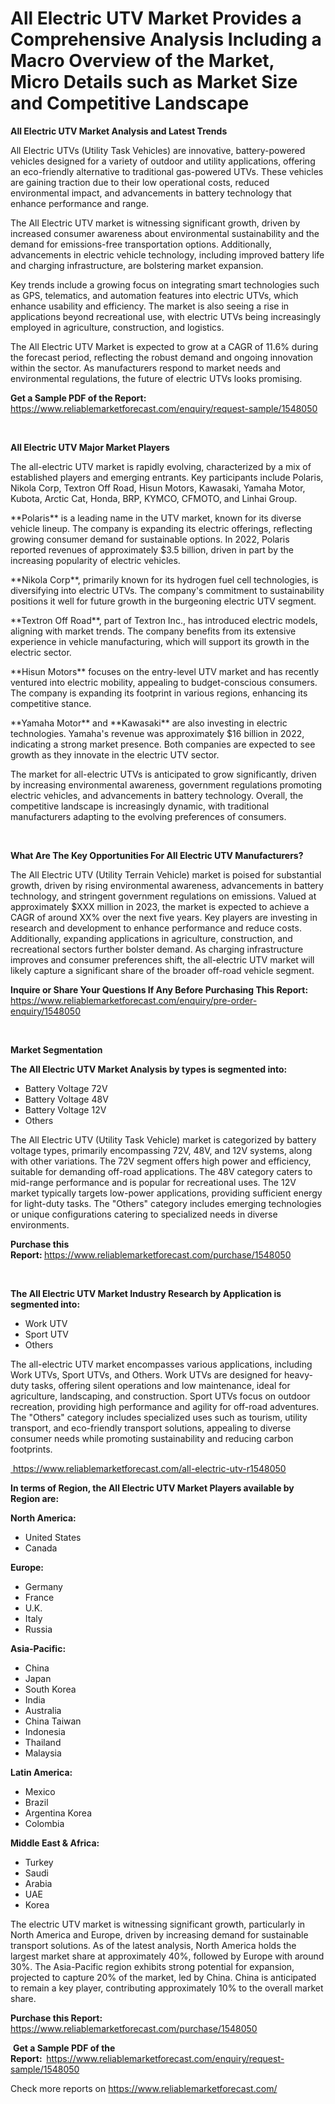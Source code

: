 <p><h1>All Electric UTV Market Provides a Comprehensive Analysis Including a Macro Overview of the Market, Micro Details such as Market Size and Competitive Landscape</h1></p><p><strong>All Electric UTV Market Analysis and Latest Trends</strong></p>
<p><p>All Electric UTVs (Utility Task Vehicles) are innovative, battery-powered vehicles designed for a variety of outdoor and utility applications, offering an eco-friendly alternative to traditional gas-powered UTVs. These vehicles are gaining traction due to their low operational costs, reduced environmental impact, and advancements in battery technology that enhance performance and range. </p><p>The All Electric UTV market is witnessing significant growth, driven by increased consumer awareness about environmental sustainability and the demand for emissions-free transportation options. Additionally, advancements in electric vehicle technology, including improved battery life and charging infrastructure, are bolstering market expansion. </p><p>Key trends include a growing focus on integrating smart technologies such as GPS, telematics, and automation features into electric UTVs, which enhance usability and efficiency. The market is also seeing a rise in applications beyond recreational use, with electric UTVs being increasingly employed in agriculture, construction, and logistics. </p><p>The All Electric UTV Market is expected to grow at a CAGR of 11.6% during the forecast period, reflecting the robust demand and ongoing innovation within the sector. As manufacturers respond to market needs and environmental regulations, the future of electric UTVs looks promising.</p></p>
<p><strong>Get a Sample PDF of the Report:&nbsp;</strong> <a href="https://www.reliablemarketforecast.com/enquiry/request-sample/1548050?utm_campaign=3122&utm_medium=2&utm_source=Github&utm_content=ia&utm_term=30032025&utm_id=all-electric-utv">https://www.reliablemarketforecast.com/enquiry/request-sample/1548050</a></p>
<p>&nbsp;</p>
<p><strong>All Electric UTV Major Market Players</strong></p>
<p><p>The all-electric UTV market is rapidly evolving, characterized by a mix of established players and emerging entrants. Key participants include Polaris, Nikola Corp, Textron Off Road, Hisun Motors, Kawasaki, Yamaha Motor, Kubota, Arctic Cat, Honda, BRP, KYMCO, CFMOTO, and Linhai Group.</p><p>**Polaris** is a leading name in the UTV market, known for its diverse vehicle lineup. The company is expanding its electric offerings, reflecting growing consumer demand for sustainable options. In 2022, Polaris reported revenues of approximately $3.5 billion, driven in part by the increasing popularity of electric vehicles.</p><p>**Nikola Corp**, primarily known for its hydrogen fuel cell technologies, is diversifying into electric UTVs. The company's commitment to sustainability positions it well for future growth in the burgeoning electric UTV segment.</p><p>**Textron Off Road**, part of Textron Inc., has introduced electric models, aligning with market trends. The company benefits from its extensive experience in vehicle manufacturing, which will support its growth in the electric sector.</p><p>**Hisun Motors** focuses on the entry-level UTV market and has recently ventured into electric mobility, appealing to budget-conscious consumers. The company is expanding its footprint in various regions, enhancing its competitive stance.</p><p>**Yamaha Motor** and **Kawasaki** are also investing in electric technologies. Yamaha's revenue was approximately $16 billion in 2022, indicating a strong market presence. Both companies are expected to see growth as they innovate in the electric UTV sector.</p><p>The market for all-electric UTVs is anticipated to grow significantly, driven by increasing environmental awareness, government regulations promoting electric vehicles, and advancements in battery technology. Overall, the competitive landscape is increasingly dynamic, with traditional manufacturers adapting to the evolving preferences of consumers.</p></p>
<p>&nbsp;</p>
<p><strong>What Are The Key Opportunities For All Electric UTV Manufacturers?</strong></p>
<p><p>The All Electric UTV (Utility Terrain Vehicle) market is poised for substantial growth, driven by rising environmental awareness, advancements in battery technology, and stringent government regulations on emissions. Valued at approximately $XXX million in 2023, the market is expected to achieve a CAGR of around XX% over the next five years. Key players are investing in research and development to enhance performance and reduce costs. Additionally, expanding applications in agriculture, construction, and recreational sectors further bolster demand. As charging infrastructure improves and consumer preferences shift, the all-electric UTV market will likely capture a significant share of the broader off-road vehicle segment.</p></p>
<p><strong>Inquire or Share Your Questions If Any Before Purchasing This Report:</strong> <a href="https://www.reliablemarketforecast.com/enquiry/pre-order-enquiry/1548050?utm_campaign=3122&utm_medium=2&utm_source=Github&utm_content=ia&utm_term=30032025&utm_id=all-electric-utv">https://www.reliablemarketforecast.com/enquiry/pre-order-enquiry/1548050</a></p>
<p>&nbsp;</p>
<p><strong>Market Segmentation</strong></p>
<p><strong>The All Electric UTV Market Analysis by types is segmented into:</strong></p>
<p><ul><li>Battery Voltage 72V</li><li>Battery Voltage 48V</li><li>Battery Voltage 12V</li><li>Others</li></ul></p>
<p><p>The All Electric UTV (Utility Task Vehicle) market is categorized by battery voltage types, primarily encompassing 72V, 48V, and 12V systems, along with other variations. The 72V segment offers high power and efficiency, suitable for demanding off-road applications. The 48V category caters to mid-range performance and is popular for recreational uses. The 12V market typically targets low-power applications, providing sufficient energy for light-duty tasks. The "Others" category includes emerging technologies or unique configurations catering to specialized needs in diverse environments.</p></p>
<p><strong>Purchase this Report:&nbsp;</strong><a href="https://www.reliablemarketforecast.com/purchase/1548050?utm_campaign=3122&utm_medium=2&utm_source=Github&utm_content=ia&utm_term=30032025&utm_id=all-electric-utv">https://www.reliablemarketforecast.com/purchase/1548050</a></p>
<p>&nbsp;</p>
<p><strong>The All Electric UTV Market Industry Research by Application is segmented into:</strong></p>
<p><ul><li>Work UTV</li><li>Sport UTV</li><li>Others</li></ul></p>
<p><p>The all-electric UTV market encompasses various applications, including Work UTVs, Sport UTVs, and Others. Work UTVs are designed for heavy-duty tasks, offering silent operations and low maintenance, ideal for agriculture, landscaping, and construction. Sport UTVs focus on outdoor recreation, providing high performance and agility for off-road adventures. The "Others" category includes specialized uses such as tourism, utility transport, and eco-friendly transport solutions, appealing to diverse consumer needs while promoting sustainability and reducing carbon footprints.</p></p>
<p><a href="https://www.reliablemarketforecast.com/all-electric-utv-r1548050?utm_campaign=3122&utm_medium=2&utm_source=Github&utm_content=ia&utm_term=30032025&utm_id=all-electric-utv">&nbsp;https://www.reliablemarketforecast.com/all-electric-utv-r1548050</a></p>
<p><strong>In terms of Region, the All Electric UTV Market Players available by Region are:</strong></p>
<p>
    <p> <strong> North America: </strong>
        <ul>
            <li>United States</li>
            <li>Canada</li>
        </ul>
        </p> 
    <p> <strong> Europe: </strong>
        <ul>
            <li>Germany</li>
            <li>France</li>
            <li>U.K.</li>
            <li>Italy</li>
            <li>Russia</li>
        </ul>
        </p> 
    <p> <strong> Asia-Pacific: </strong>
        <ul>
            <li>China</li>
            <li>Japan</li>
            <li>South Korea</li>
            <li>India</li>
            <li>Australia</li>
            <li>China Taiwan</li>
            <li>Indonesia</li>
            <li>Thailand</li>
            <li>Malaysia</li>
        </ul>
        </p> 
    <p> <strong> Latin America: </strong>
        <ul>
            <li>Mexico</li>
            <li>Brazil</li>
            <li>Argentina Korea</li>
            <li>Colombia</li>
        </ul>
        </p> 
    <p> <strong> Middle East & Africa: </strong>
        <ul>
            <li>Turkey</li>
            <li>Saudi</li>
            <li>Arabia</li>
            <li>UAE</li>
            <li>Korea</li>
        </ul>
    </p>
    </p>
<p><p>The electric UTV market is witnessing significant growth, particularly in North America and Europe, driven by increasing demand for sustainable transport solutions. As of the latest analysis, North America holds the largest market share at approximately 40%, followed by Europe with around 30%. The Asia-Pacific region exhibits strong potential for expansion, projected to capture 20% of the market, led by China. China is anticipated to remain a key player, contributing approximately 10% to the overall market share.</p></p>
<p><strong>Purchase this Report: </strong><a href="https://www.reliablemarketforecast.com/purchase/1548050?utm_campaign=3122&utm_medium=2&utm_source=Github&utm_content=ia&utm_term=30032025&utm_id=all-electric-utv">https://www.reliablemarketforecast.com/purchase/1548050</a></p>
<p>&nbsp;<strong>Get a Sample PDF of the Report:&nbsp;&nbsp;</strong><a href="https://www.reliablemarketforecast.com/enquiry/request-sample/1548050?utm_campaign=3122&utm_medium=2&utm_source=Github&utm_content=ia&utm_term=30032025&utm_id=all-electric-utv">https://www.reliablemarketforecast.com/enquiry/request-sample/1548050</a></p>
<p><strong></strong></p>
<p>Check more reports on <a href="https://www.reliablemarketforecast.com/?utm_campaign=3122&utm_medium=2&utm_source=Github&utm_content=ia&utm_term=30032025&utm_id=all-electric-utv">https://www.reliablemarketforecast.com/</a></p>